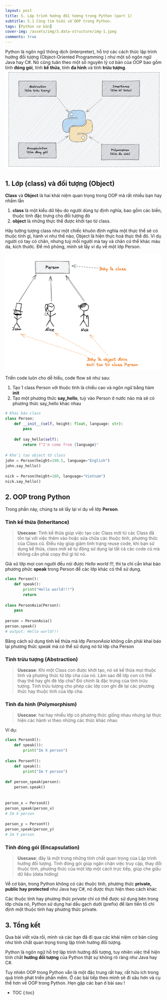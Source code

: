 ```yaml
---
layout: post 
title: 5. Lập trình hướng đối tượng trong Python (part 1)
subtitle: 5.1 Cùng tìm hiểu về OOP trong Python.
tags: [Python cơ bản]
cover-img: /assets/img/3.data-structure/img-1.jpeg
comments: true
---
```

Python là ngôn ngữ thông dịch (interpreter), hỗ trợ các cách thức lập trình hướng đối tượng (Object-Oriented Programming ) như một số ngôn ngữ Java hay C#. Nó cũng tuân theo một số nguyên lý cơ bản của OOP bao gồm tính **đóng gói**, tính **kế thừa**, tính **đa hình** và tính **trừu tượng**.
![OOP trong python](/assets/img/5.python-oop/4-oop.png)

## 1. Lớp (class) và đối tượng (Object)
**Class** và **Object** là hai khái niệm quan trọng trong OOP mà rất nhiều bạn hay nhầm lẫn
1. **class** là một kiểu dữ liệu do người dùng tự định nghĩa, bao gồm các biến, thuộc tính đặc trưng cho đối tượng đó
2. **object** là những thực thể được khởi tạo từ class.

Hãy tưởng tượng class như một chiếc khuôn định nghĩa một thực thể sẽ có thuộc tính gì, hành vi như thế nào, Object là hiện thực hoá thực thể đó. Ví dụ người có tay có chân, nhưng tuỳ mỗi người mà tay và chân có thể khác màu da, kích thước. Để mô phỏng, mình sẽ lấy ví dụ về một lớp Person.

![Class và Object](/assets/img/5.python-oop/class-object.png)

Triển code luôn cho dễ hiểu, code flow sẽ như sau:
1. Tạo 1 class Person với thuộc tính là chiều cao và ngôn ngữ bằng hàm **__init__**
2. Tạo một phương thức **say_hello**, tuỳ vào Person ở nước nào mà sẽ có phương thức say_hello khác nhau

```python
# Khai báo class
class Person:
    def __init__(self, height: float, language: str):
        pass

    def say_hello(self):
        return f"I'm come from {language}"

# Khởi tạo object từ class
john = Person(height=190.5, language="English")
john.say_hello()

nick = Person(height=180, language="Vietnam") 
nick.say_hello()

```

## 2. OOP trong Python
Trong phần này, chúng ta sẽ lấy lại ví dụ về lớp **Person**.

### Tính kế thừa (Inheritance)
> **Usecase**: Tính kế thừa giúp việc tạo các Class mới từ các Class đã tồn tại với việc thêm vào hoặc sửa chữa các thuộc tính, phương thức của Class cũ. Điều này giúp giảm tình trạng reuse code, khi bạn sử dụng kế thừa, class mới sẽ tự động sử dụng lại tất cả các code cũ mà không cần phải copy thứ gì từ nó.

Giả sử lớp mọi con người đều nói được _Hello world !!!_, thì ta chỉ cần khai báo phương phức **speak** trong Person để các lớp khác có thể sử dụng.

```python
class Person():
    def speak():
        print("Hello world!!!")
        return
        
class PersonAsia(Person):
    pass

person = PersonAsia()
person.speak()
# output: Hello world!!!

```
Bằng cách sử dụng tính kế thừa mà lớp _PersonAsia_ không cần phải khai báo lại phương thức _speak_ mà có thể sử dụng nó từ lớp cha Person


### Tính trừu tượng (Abstraction)
> **Usecase**: Khi một Class con được khởi tạo, nó sẽ kế thừa mọi thuộc tính và phương thức từ lớp cha của nó. Làm sao để lớp con có thể thay thế hay ghi đè lớp cha? Đó chính là đặc trưng của tính trừu tượng. Tính trừu tượng cho phép các lớp con ghi đè lại các phương thức hay thuộc tính của lớp cha.



### Tính đa hình (Polymorphism)
> **Usecase**: hai hay nhiều lớp có phương thức giống nhau nhưng lại thực hiện các hành vi theo những các thức khác nhau

Ví dụ:
```python
class PersonX():
    def speak()):
        print("Im X person")

class PersonY():
    def speak():
        print("Im Y person")

def person_speak(person):
    person.speak()


person_x = PersonX()
person_speak(person_x)
# Im X person

person_y = PersonY()
person_speak(person_y)
# Im Y person

```

### Tính đóng gói (Encapsulation)
> **Usecase**: đây là một trong những tính chất quan trọng của Lập trình hướng đối tượng. Tính đóng gói giúp ngăn chặn việc truy cập, thay đổi thuộc tính, phương thức của một lớp một cách trực tiếp, giúp che giấu dữ liệu (data hiding)

Về cơ bản, trong Python không có các thuộc tính, phương thức **private, public hay protected** như Java hay C#, nó được thực hiện theo cách khác

Các thuộc tính hay phương thức _private_ chỉ có thể được sử dụng bên trong lớp chứa nó, Python sử dụng hai dấu gạch dưới (prefix) để làm tiền tố chỉ định một thuộc tính hay phương thức private.

## 3. Tổng kết
Qua bài viết vừa rồi, mình và các bạn đã đi qua các khái niệm cơ bản cũng như tính chất quan trọng trong lập trình hướng đối tượng.

Python là ngôn ngữ hỗ trợ lập trình hướng đối tượng, tuy nhiên việc thể hiện tính chất **hướng đối tượng** của Python thật sự không rõ ràng như Java hay C#.

Tuy nhiên OOP trong Python vẫn là một đặc trung rất hay, rất hữu ích trong quá trình phát triển phần mềm. Ở các bài tiếp theo mình sẽ đi sâu hơn và cụ thể hơn về OOP trong Python.
Hẹn gặp các bạn ở bài sau !

* TOC
{:toc}